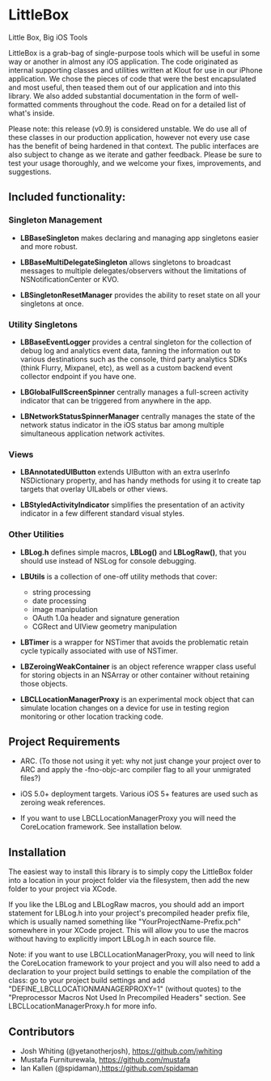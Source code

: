 LittleBox
=========

Little Box, Big iOS Tools

LittleBox is a grab-bag of single-purpose tools which will be useful in some
way or another in almost any iOS application. The code originated as internal
supporting classes and utilities written at Klout for use in our iPhone
application. We chose the pieces of code that were the best encapsulated and
most useful, then teased them out of our application and into this library. We
also added substantial documentation in the form of well-formatted comments
throughout the code.  Read on for a detailed list of what's inside.

Please note: this release (v0.9) is considered unstable. We do use all of these
classes in our production application, however not every use case has the
benefit of being hardened in that context. The public interfaces are also
subject to change as we iterate and gather feedback. Please be sure to test
your usage thoroughly, and we welcome your fixes, improvements, and
suggestions.

Included functionality:
-----------------------

### Singleton Management

* **LBBaseSingleton** makes declaring and managing app singletons easier and more
  robust.
  
* **LBBaseMultiDelegateSingleton** allows singletons to broadcast messages to
  multiple delegates/observers without the limitations of NSNotificationCenter
  or KVO.

* **LBSingletonResetManager** provides the ability to reset state on all your
  singletons at once.

### Utility Singletons

* **LBBaseEventLogger** provides a central singleton for the collection of debug log
  and analytics event data, fanning the information out to various destinations
  such as the console, third party analytics SDKs (think Flurry, Mixpanel, etc),
  as well as a custom backend event collector endpoint if you have one.

* **LBGlobalFullScreenSpinner** centrally manages a full-screen activity indicator
  that can be triggered from anywhere in the app.

* **LBNetworkStatusSpinnerManager** centrally manages the state of the network
  status indicator in the iOS status bar among multiple simultaneous application
  network activites.

### Views

* **LBAnnotatedUIButton** extends UIButton with an extra userInfo NSDictionary
  property, and has handy methods for using it to create tap targets that
  overlay UILabels or other views.

* **LBStyledActivityIndicator** simplifies the presentation of an activity indicator
  in a few different standard visual styles.

### Other Utilities

* **LBLog.h** defines simple macros, **LBLog()** and **LBLogRaw()**, that you should use
  instead of NSLog for console debugging.

* **LBUtils** is a collection of one-off utility methods that cover:
  * string processing
  * date processing
  * image manipulation
  * OAuth 1.0a header and signature generation
  * CGRect and UIView geometry manipulation

* **LBTimer** is a wrapper for NSTimer that avoids the problematic retain cycle
  typically associated with use of NSTimer.

* **LBZeroingWeakContainer** is an object reference wrapper class useful for storing
  objects in an NSArray or other container without retaining those objects.

* **LBCLLocationManagerProxy** is an experimental mock object that can simulate
  location changes on a device for use in testing region monitoring or other
  location tracking code.

Project Requirements
--------------------

* ARC. (To those not using it yet: why not just change your project over to ARC
  and apply the -fno-objc-arc compiler flag to all your unmigrated files?)

* iOS 5.0+ deployment targets. Various iOS 5+ features are used such as zeroing
  weak references.

* If you want to use LBCLLocationManagerProxy you will need the CoreLocation
  framework. See installation below.

Installation
------------

The easiest way to install this library is to simply copy the LittleBox folder
into a location in your project folder via the filesystem, then add the new
folder to your project via XCode.

If you like the LBLog and LBLogRaw macros, you should add an import statement
for LBLog.h into your project's precompiled header prefix file, which is
usually named something like "YourProjectName-Prefix.pch" somewhere in your
XCode project. This will allow you to use the macros without having to
explicitly import LBLog.h in each source file.

Note: if you want to use LBCLLocationManagerProxy, you will need to link the
CoreLocation framework to your project and you will also need to add a
declaration to your project build settings to enable the compilation of the
class: go to your project build settings and add
"DEFINE_LBCLLOCATIONMANAGERPROXY=1" (without quotes) to the "Preprocessor Macros
Not Used In Precompiled Headers" section. See LBCLLocationManagerProxy.h for
more info.

Contributors
------------

* Josh Whiting (@yetanotherjosh), https://github.com/jwhiting
* Mustafa Furniturewala, https://github.com/mustafa
* Ian Kallen (@spidaman),https://github.com/spidaman

